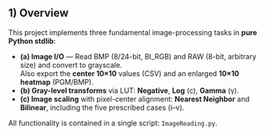 ## 1) Overview

This project implements three fundamental image-processing tasks in **pure Python stdlib**:

- **(a) Image I/O** — Read BMP (8/24-bit, BI_RGB) and RAW (8-bit, arbitrary size) and convert to grayscale.  
  Also export the **center 10×10** values (CSV) and an enlarged **10×10 heatmap** (PGM/BMP).
- **(b) Gray-level transforms** via LUT: **Negative**, **Log** (c), **Gamma** (γ).
- **(c) Image scaling** with pixel-center alignment: **Nearest Neighbor** and **Bilinear**, including the five prescribed cases (i–v).

All functionality is contained in a single script: `ImageReading.py`.
